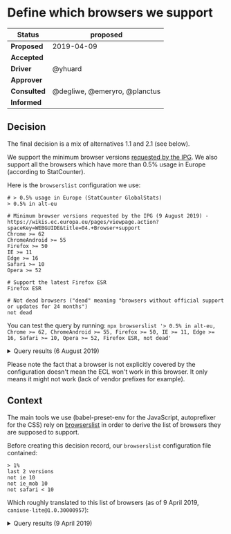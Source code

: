 # Define which browsers we support

| Status        | proposed                      |
| ------------- | ----------------------------- |
| **Proposed**  | 2019-04-09                    |
| **Accepted**  |                               |
| **Driver**    | @yhuard                       |
| **Approver**  |                               |
| **Consulted** | @degliwe, @emeryro, @planctus |
| **Informed**  |                               |

## Decision

The final decision is a mix of alternatives 1.1 and 2.1 (see below).

We support the minimum browser versions [requested by the IPG](https://wikis.ec.europa.eu/pages/viewpage.action?spaceKey=WEBGUIDE&title=04.+Browser+support). We also support all the browsers which have more than 0.5% usage in Europe (according to StatCounter).

Here is the `browserslist` configuration we use:

```
# > 0.5% usage in Europe (StatCounter GlobalStats)
> 0.5% in alt-eu

# Minimum browser versions requested by the IPG (9 August 2019) - https://wikis.ec.europa.eu/pages/viewpage.action?spaceKey=WEBGUIDE&title=04.+Browser+support
Chrome >= 62
ChromeAndroid >= 55
Firefox >= 50
IE >= 11
Edge >= 16
Safari >= 10
Opera >= 52

# Support the latest Firefox ESR
Firefox ESR

# Not dead browsers ("dead" meaning "browsers without official support or updates for 24 months")
not dead
```

You can test the query by running: `npx browserslist '> 0.5% in alt-eu, Chrome >= 62, ChromeAndroid >= 55, Firefox >= 50, IE >= 11, Edge >= 16, Safari >= 10, Opera >= 52, Firefox ESR, not dead'`

<details>
 <summary>Query results (6 August 2019)</summary>

```
and_chr 75
chrome 75
chrome 74
chrome 73
chrome 72
chrome 71
chrome 70
chrome 69
chrome 68
chrome 67
chrome 66
chrome 65
chrome 64
chrome 63
chrome 62
chrome 49
edge 18
edge 17
edge 16
firefox 68
firefox 67
firefox 66
firefox 65
firefox 64
firefox 63
firefox 62
firefox 61
firefox 60
firefox 59
firefox 58
firefox 57
firefox 56
firefox 55
firefox 54
firefox 53
firefox 52
firefox 51
firefox 50
ie 11
ios_saf 12.2-12.3
ios_saf 12.0-12.1
ios_saf 11.3-11.4
opera 62
opera 60
opera 58
opera 57
opera 56
opera 55
opera 54
opera 53
opera 52
safari 12.1
safari 12
safari 11.1
safari 11
safari 10.1
safari 10
samsung 9.2
```

</details>

Please note the fact that a browser is not explicitly covered by the configuration doesn't mean the ECL won't work in this browser. It only means it might not work (lack of vendor prefixes for example).

## Context

The main tools we use (babel-preset-env for the JavaScript, autoprefixer for the CSS) rely on [browserslist](https://github.com/browserslist/browserslist) in order to derive the list of browsers they are supposed to support.

Before creating this decision record, our `browserslist` configuration file contained:

```
> 1%
last 2 versions
not ie 10
not ie_mob 10
not safari < 10
```

Which roughly translated to this list of browsers (as of 9 April 2019, `caniuse-lite@1.0.30000957`):

<details>
 <summary>Query results (9 April 2019)</summary>

```
and_chr 71
and_ff 64
and_qq 1.2
and_uc 11.8
android 67
android 4.4.3-4.4.4
baidu 7.12
bb 10
bb 7
chrome 73
chrome 72
chrome 71
edge 18
edge 17
firefox 66
firefox 65
ie 11
ie_mob 11
ios_saf 12.0-12.1
ios_saf 11.3-11.4
op_mini all
op_mob 46
op_mob 12.1
opera 58
opera 57
safari 12
safari 11.1
samsung 8.2
samsung 7.2-7.4
```

<details>

The [latest version of the IPG](https://wikis.ec.europa.eu/display/WEBGUIDE/04.+Browser+support) (as of 6 August 2019) defines a set of minimum browser versions that must be supported:

```
Chrome 62.0
Chrome Mobile 55.0
Firefox 50.0
Internet Explorer 11.0
Microsoft Edge 16
Safari 10.0
Opera 52.0
```

It also specifies that:

> All European Commission websites must offer an optimal browsing experience (i. e. all functional and visual bugs must be fixed) on every browser which has been used by at least 2% of its total users in the last 12 months.

This requirement is specifc to each website. We can't build a specific version of ECL for every website, thus we have to expand the scope of the request: instead of targeting "2% of its total users in the last 12 months", we can target `> 0.5% in alt-eu` which roughly translates to "browsers with > 0.5% usage in European countries in the last month" (browser usage based on data from StatCounter GlobalStats).

We also know that EC computers (can) use Firefox ESR. `browserslis` provides a query for it, let's use it!

If a project needs a different configuration, it will have to create a custom build of ECL.

## Consequences

Since the browser usage stats are constantly evolving and since the IPG frequently updates its requirements, we need to:

- keep `caniuse-lite` up-to-date
- update our configuration (minimum versions) whenever the IPG updates its requirements
- properly communicate which browser versions are covered at the time of the build

### Next steps

- update the configuration with accepted decision
- show the list of browsers during the build (`@ecl/builder`)

## Alternatives Considered

Before reading what comes next, please be aware of browserslist's [best practices](https://github.com/browserslist/browserslist#best-practices).

Note that we can mix different alternatives together.

The base configuration could contain a list of fixed versions:

```
ie 11
Chrome 55
safari 12
iOS 7
```

Fixing versions allows us to have a predictable, consistent list of supported browsers.

Check the list of browsers: https://github.com/browserslist/browserslist#browsers

Please note the configuration works as a white list, which means browsers not listed here are not covered.

Maintaining a static list of supported browsers can be cumbersome. That's why we can use dynamic queries, i.e. queries that will produce a different output over time depending on the release of new browser versions or on the usage stats.

### Alternative 1: support new browser versions

This first alternative doesn't depend on usage statistics.

Even though the configuration doesn't directly depend on usage stats, we still need to make sure that the choices we make correspond to the reality of EC websites, thus we need to consult usage stats for EC websites as a whole to base our choices.

One of the main downsides of this alternative is that we need to list in our configuration every browser we support.

Now let's see what are our options here.

#### Alternative 1.1: "BROWSER > VERSION"

In addition to a list of fixed browsers versions, we can use queries like `Firefox > 20` to target all the versions of Firefox since the version 20.

- Pro: we are sure that Firefox 20 and more recent versions are covered.
- Con: we still need to manualy update the configuration when we don't need to support Firefox 20 anymore.

#### Alternative 1.2: "last X BROWSER versions"

We can also use "last X versions" (every browser), or "last X BROWSER versions" queries in order to avoid targetting older browsers.

Example:

```
last 2 versions
last 2 Chrome versions
```

- Pro: old browsers are automatically dropped when they're not in the "last X versions" (especially useful for evergreen browsers).
- Con: some browsers might get dropped inadvertently.

Note that it doesn't make sense to use both `last X Chrome versions` and `Chrome > Y` queries in the same configuration.

### Alternative 2: dynamic versions

We can also taget browsers based on their usage statistics.

Example:

```
> 1%
> 1% in alt-EU
```

#### Alternative 2.1: based on caniuse stats

If we use the native queries like `> 1%` or `> 1% in alt-EU`, then the result will be based on stats from [Can I Use](https://caniuse.com/).

- Pros: it's easy to understand and automatically updated when `caniuse-lite` is updated.
- Con: these stats may not reflect the true audience of EC websites.

#### Alternative 2.2: based on custom stats

We can also export stats from Matomo (ex-piwik) and use these stats to base our configuration on. The issue is: which website's stats should we use? Each website might have a different user base...

- Pro: it reflects the true audience of EC websites as a whole.
- Cons: it requires some work (adapter Matomo exports -> browserslist) and maintainance (frequency of usage stats update?)

## Resources

- https://github.com/browserslist/browserslist
- https://caniuse.com/
- https://browserl.ist/
